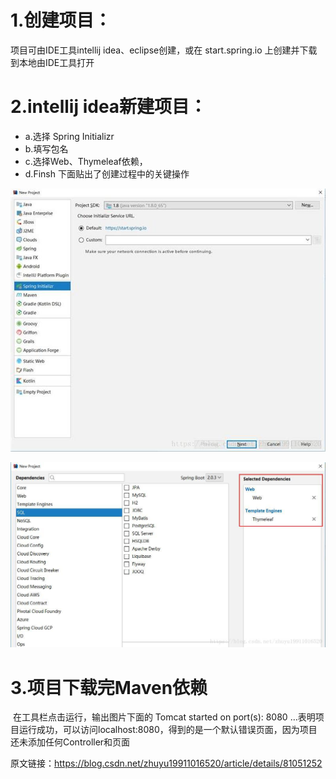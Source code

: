 # 1.创建项目：

项目可由IDE工具intellij idea、eclipse创建，或在 start.spring.io 上创建并下载到本地由IDE工具打开

# 2.intellij idea新建项目：
* a.选择 Spring Initializr
* b.填写包名
* c.选择Web、Thymeleaf依赖，
* d.Finsh
  下面贴出了创建过程中的关键操作

![](..\image\创建项目01.jpg)

![](..\image\创建项目02.jpg)



# 3.项目下载完Maven依赖

​	在工具栏点击运行，输出图片下面的 Tomcat started on port(s): 8080 …表明项目运行成功，可以访问localhost:8080，得到的是一个默认错误页面，因为项目还未添加任何Controller和页面


原文链接：https://blog.csdn.net/zhuyu19911016520/article/details/81051252